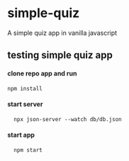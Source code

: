 # simple-quiz

A simple quiz app in vanilla javascript

## testing simple quiz app

#### clone repo app and run

```
npm install
```

#### start server

```
  npx json-server --watch db/db.json
```

#### start app

```
  npm start
```
